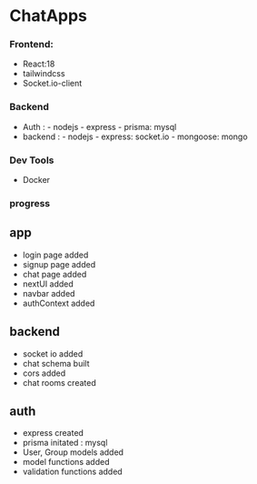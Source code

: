 # ChatApps

### Frontend:
- React:18
- tailwindcss
- Socket.io-client

### Backend
- Auth :
        - nodejs
        - express
        - prisma: mysql
- backend :
        - nodejs
        - express: socket.io
        - mongoose: mongo

### Dev Tools
- Docker

### progress
## app
- login page added
- signup page added
- chat page added
- nextUI added
- navbar added
- authContext added
## backend
- socket io added
- chat schema built
- cors added
- chat rooms created
## auth
- express created
- prisma initated : mysql
- User, Group models added
- model functions added
- validation functions added